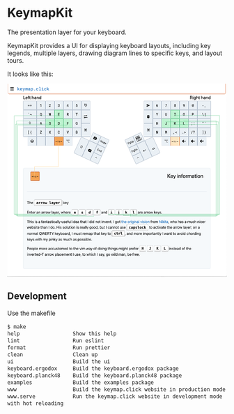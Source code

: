 # KeymapKit

The presentation layer for your keyboard.

KeymapKit provides a UI for displaying keyboard layouts, including key legends, multiple layers, drawing diagram lines to specific keys, and layout tours.

It looks like this:

![Screenshot](docs/screenshot.png?raw=true "Screenshot")

## Development

Use the makefile

```console
$ make
help                 Show this help
lint                 Run eslint
format               Run prettier
clean                Clean up
ui                   Build the ui
keyboard.ergodox     Build the keyboard.ergodox package
keyboard.planck48    Build the keyboard.planck48 package
examples             Build the examples package
www                  Build the keymap.click website in production mode
www.serve            Run the keymap.click website in development mode with hot reloading
```
